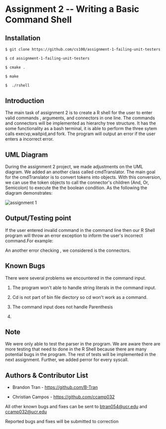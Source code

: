 Assignment 2 -- Writing a Basic Command Shell
===
## Installation
```bash
$ git clone https://github.com/cs100/assignment-1-failing-unit-testers.git

$ cd assignment-1-failing-unit-testers

$ cmake .

$ make

$  ./rshell
```


## Introduction 
The main task of assignment 2 is to create a R shell for the user to enter valid commands , arguments, and connectors in one line. The commands and connectors will be implemented as hierarchy tree structure. It has the some functionality as a bash terminal, it is able to perform the three sytem calls execvp,waitpid,and fork. 
The program will output an error if the user enters a incorrect error. 


## UML Diagram 
 During the assignment 2 project, we made adjustments on the UML diagram. We added an another class called cmdTranslator. The main goal for the cmdTranslator is to convert tokens into objects. With this conversion, we can use the token objects to call the connector's children (And, Or, Semicolon) to execute the the boolean condition. As the following the diagram demonstrates:

![assignment 1](https://user-images.githubusercontent.com/43591097/48861992-d37fe480-ed79-11e8-8033-6dc0a29ee0e6.png)

## Output/Testing point
 If the user entered invalid command in the command line then our R Shell program will throw an error exception to inform the user's incorrect command.For example:

 

An another error checking , we considered is the connectors. 
 

 
## Known Bugs

There were several problems we encountered  in the command input.

1. The program won't able to handle string literals in the command input. 
 
2. Cd is not part of bin file diectory so cd won't work as a command.  

3. The command input does not handle Parenthesis 

4. 



## Note
We were only able to test the parser in the program. We are aware there are more testing that need to done in the R Shell because there are many potential bugs in the program. The rest of tests will be implemented in the next assignment. 
Further, we added perror for every syscall.

## Authors & Contributor List

* Brandon Tran - https://github.com/B-Tran

* Christian Campos - https://github.com/ccamp032

All other known bugs and fixes can be sent to btran054@ucr.edu and ccamp032@ucr.edu 

Reported bugs and fixes will be submitted to correction


